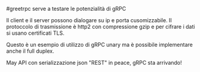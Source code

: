 #greetrpc serve a testare le potenzialità di gRPC

Il client e il server possono dialogare su ip e porta cusomizzabile.
Il protoccolo di trasmissione è http2 con compressione gzip e per cifrare i dati si usano certificati TLS.

Questo è un esempio di utilizzo di gRPC unary ma è possibile implementare anche il full duplex.

May API con serializzazione json "REST" in peace, gRPC sta arrivando! 